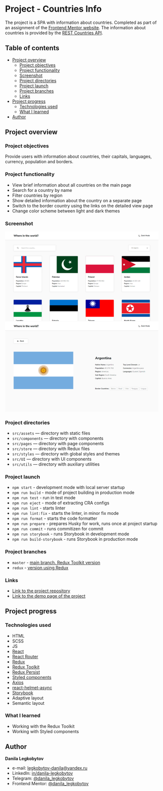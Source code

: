 # Project - Countries Info

The project is a SPA with information about countries. Completed as part of an assignment of the [Frontend Mentor website](https://www.frontendmentor.io). The information about countries is provided by the [REST Countries API](https://restcountries.com).

## Table of contents

- [Project overview](#project-overview)
  - [Project objectives](#project-objectives)
  - [Project functionality](#project-functionality)
  - [Screenshot](#screenshot)
  - [Project directories](#project-directories)
  - [Project launch](#project-launch)
  - [Project branches](#project-branches)
  - [Links](#links)
- [Project progress](#project-progress)
  - [Technologies used](#technologies-used)
  - [What I learned](#what-i-learned)
- [Author](#author)

## Project overview

### Project objectives

Provide users with information about countries, their capitals, languages, currency, population and borders.

### Project functionality

- View brief information about all countries on the main page
- Search for a country by name
- Filter countries by region
- Show detailed information about the country on a separate page
- Switch to the border country using the links on the detailed view page
- Change color scheme between light and dark themes

### Screenshot

![Home page screenshot](./screenshot/ci_home_lm.png)
![Detail page screenshot](./screenshot/ci_detail_lm.png)

### Project directories

- `src/assets` — directory with static files
- `src/components` — directory with components
- `src/pages` — directory with page components
- `src/store` — directory with Redux files
- `src/styles` — directory with global styles and themes
- `src/UI` — directory with UI components
- `src/utils` — directory with auxiliary utilities

### Project launch

- `npm start` - development mode with local server startup
- `npm run build` - mode of project building in production mode
- `npm run test` - run in test mode
- `npm run eject` - mode of extracting CRA configs
- `npm run lint` - starts linter
- `npm run lint:fix` - starts the linter, in minor fix mode
- `npm run format` - starts the code formatter
- `npm run prepare` - prepares Husky for work, runs once at project startup
- `npm run commit` - runs commitizen for commit
- `npm run storybook` - runs Storybook in development mode
- `npm run build-storybook` - runs Storybook in production mode

### Project branches

- `master` - [main branch. Redux Toolkit version](https://github.com/Bjorn86/countries-info-sm/tree/main)
- `redux` - [version using Redux](https://github.com/Bjorn86/countries-info-sm/tree/redux)

### Links

- [Link to the project repository](https://github.com/Bjorn86/countries-info)
- [Link to the demo page of the project](https://bjorn86.github.io/countries-info/)

## Project progress

### Technologies used

- HTML
- SCSS
- JS
- [React](https://react.dev/)
- [React Router](https://reactrouter.com/en/main)
- [Redux](https://redux.js.org/)
- [Redux Toolkit](https://redux-toolkit.js.org/)
- [Redux Persist](https://www.npmjs.com/package/redux-persist)
- [Styled components](https://styled-components.com/)
- [Axios](https://www.npmjs.com/package/axios)
- [react-helmet-async](https://www.npmjs.com/package/react-helmet-async)
- [Storybook](https://storybook.js.org/)
- Adaptive layout
- Semantic layout

### What I learned

- Working with the Redux Toolkit
- Working with Styled components

## Author

**Danila Legkobytov**

- e-mail: [legkobytov-danila@yandex.ru](mailto:legkobytov-danila@yandex.ru)
- LinkedIn: [in/danila-legkobytov](https://www.linkedin.com/in/danila-legkobytov/)
- Telegram: [@danila_legkobytov](https://t.me/danila_legkobytov)
- Frontend Mentor: [@danila_legkobytov](https://www.frontendmentor.io/profile/Bjorn86)
